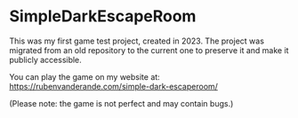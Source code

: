 # SimpleDarkEscapeRoom
This was my first game test project, created in 2023. The project was migrated from an old repository to the current one to preserve it and make it publicly accessible.

You can play the game on my website at:
https://rubenvanderande.com/simple-dark-escaperoom/

(Please note: the game is not perfect and may contain bugs.)
